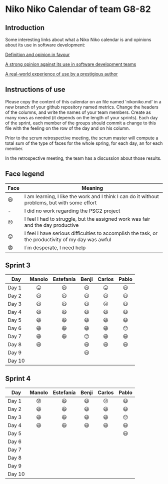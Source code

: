 # Niko Niko Calendar of team G8-82
## Introduction
Some interesting links about what a Niko Niko calendar is and opinions about its use in software development:

[Definition and opinion in favour](https://blog.teammood.com/2018/07/24/evaluating-your-teams-health-with-the-niko-niko-calendar.html?utm_source=google&utm_medium=cpc&utm_campaign=blog-niko-niko&utm_content=niko-niko&utm_term=niko%20niko%20calendar&gclid=Cj0KCQjwsYb0BRCOARIsAHbLPhGYfc7zpSwEDx8KE3VjlsTyy1M1F8O8lxyOPWQTpjf71RjXeD5rgWsaAmEhEALw_wcB)

[A strong opinion against its use in software development teams](https://www.tinypulse.com/blog/sk-niko-niko-calendar-workplace-morale)

[A real-world experience of use by a prestigious author](https://www.javiergarzas.com/2015/05/calendarios-niko-niko.html)
## Instructions of use
Please copy the content of this calendar on an file named 'nikoniko.md' in a new branch of your github repository named metrics.
Change the headers of the columns, and write the names of your team members.
Create as many rows as needed (it depends on the length of your sprints).
Each day of the sprint, each member of the groups should commit a change to this file with the feeling on the row of the day and on his column. 

Prior to the scrum retrospective meeting, the scrum master will compute a total sum of the type of faces for the whole spring, for each day, an for each member.

In the retrospective meeting, the team has a discussion about those results.

## Face legend

| Face           | Meaning                                                      |
| -------------- | ------------------------------------------------------------ |
| :smiley:       | I am learning, I like the work and I think I can do it without problems, but with some effort |
| -              | I did no work regarding the PSG2 project                     |
| :neutral_face: | I feel I had to struggle, but the assigned work was fair and the day productive |
| :worried:      | I feel I have serious difficulties to accomplish the task, or the productivity of my day was awful |
| :fearful:      | I´m desperate, I need help                                   |

## Sprint 3

| Day   | Manolo | Estefanía |  Benji   |     Carlos     | Pablo |
| ----- | :----: | :-------: | :------: | :------------: | :---: |
| Day 1 |   😐    | :smiley:  | :smiley: | :neutral_face: |   😃   |
| Day 2 |   😃    | :smiley:  | :smiley: |    :smiley:    |      :smiley:  |
| Day 3 |      :smiley:   |      :smiley:      |     :smiley:      | :neutral_face: |    :smiley:    |
| Day 4 |      :smiley:   |      :smiley:      |     :smiley:      |    :smiley:    |   :smiley:     |
| Day 5 |      :smiley:   |       :smiley:     |      :smiley:     |        :smiley:         |   :smiley:     |
| Day 6 |      :smiley:   |       :smiley:     |       :smiley:    |     :smiley:            |   :neutral_face:    |
| Day 7 |     :smiley:   |       :smiley:    |      :neutral_face:    | :smiley: |   :smiley:   |
| Day 8 | :smiley: | | :smiley: | :smiley: |:smiley:  |
| Day 9 | | | :smiley:  |  | |
| Day 10 | | |  |  | |

## Sprint 4

| Day   | Manolo | Estefanía |  Benji   |     Carlos     | Pablo |
| ----- | :----: | :-------: | :------: | :------------: | :---: |
| Day 1 |   😟    | :smiley:  | :smiley: | :neutral_face: |   😃   |
| Day 2 |   😃  | :smiley: | :smiley: |    :smiley:    |      :smiley:  |
| Day 3 |    :smiley:    |  :smiley:   |    :smiley:     |:smiley: | :neutral_face:      |
| Day 4 |    :smiley:   |:smiley:    |   :smiley:    |   :smiley:   |      :smiley:  |
| Day 5 |       |    |         |                |  :smiley:      |
| Day 6 |         |     |     |              |      |
| Day 7 |        |    |        |  |     |
| Day 8 |  | |  |  |  |
| Day 9 | | | |  | |
| Day 10 | | |  |  | |

